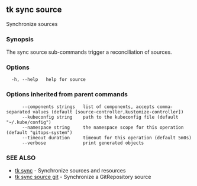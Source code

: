## tk sync source

Synchronize sources

### Synopsis

The sync source sub-commands trigger a reconciliation of sources.

### Options

```
  -h, --help   help for source
```

### Options inherited from parent commands

```
      --components strings   list of components, accepts comma-separated values (default [source-controller,kustomize-controller])
      --kubeconfig string    path to the kubeconfig file (default "~/.kube/config")
      --namespace string     the namespace scope for this operation (default "gitops-system")
      --timeout duration     timeout for this operation (default 5m0s)
      --verbose              print generated objects
```

### SEE ALSO

* [tk sync](tk_sync.md)	 - Synchronize sources and resources
* [tk sync source git](tk_sync_source_git.md)	 - Synchronize a GitRepository source

